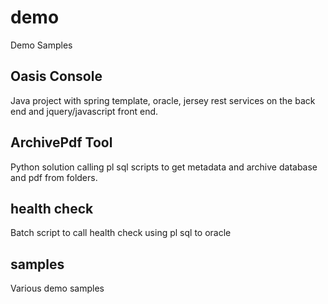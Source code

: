 # demo
Demo Samples

## Oasis Console
Java project with spring template, oracle, jersey rest services on the back end and jquery/javascript front end.

## ArchivePdf Tool
Python solution calling pl sql scripts to get metadata and archive database and pdf from folders.

## health check
Batch script to call health check using pl sql to oracle

## samples
Various demo samples
